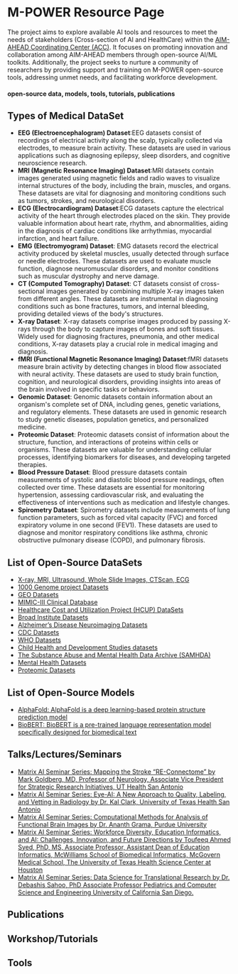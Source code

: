 # M-POWER Resource Page

The project aims to explore available AI tools and resources to meet the needs of stakeholders (Cross-section of AI and HealthCare) within the [AIM-AHEAD Coordinating Center (ACC)](https://www.aim-ahead.net/). It focuses on promoting innovation and collaboration among AIM-AHEAD members through open-source AI/ML toolkits. Additionally, the project seeks to nurture a community of researchers by providing support and training on M-POWER open-source tools, addressing unmet needs, and facilitating workforce development.

#### **open-source data, models, tools, tutorials, publications**

## Types of Medical DataSet
- **EEG (Electroencephalogram) Dataset**:EEG datasets consist of recordings of electrical activity along the scalp, typically collected via electrodes, to measure brain activity. These datasets are used in various applications such as diagnosing epilepsy, sleep disorders, and cognitive neuroscience research.
- **MRI (Magnetic Resonance Imaging) Dataset**:MRI datasets contain images generated using magnetic fields and radio waves to visualize internal structures of the body, including the brain, muscles, and organs. These datasets are vital for diagnosing and monitoring conditions such as tumors, strokes, and neurological disorders.
- **ECG (Electrocardiogram) Dataset**:ECG datasets capture the electrical activity of the heart through electrodes placed on the skin. They provide valuable information about heart rate, rhythm, and abnormalities, aiding in the diagnosis of cardiac conditions like arrhythmias, myocardial infarction, and heart failure.
- **EMG (Electromyogram) Dataset**: EMG datasets record the electrical activity produced by skeletal muscles, usually detected through surface or needle electrodes. These datasets are used to evaluate muscle function, diagnose neuromuscular disorders, and monitor conditions such as muscular dystrophy and nerve damage.
- **CT (Computed Tomography) Dataset**: CT datasets consist of cross-sectional images generated by combining multiple X-ray images taken from different angles. These datasets are instrumental in diagnosing conditions such as bone fractures, tumors, and internal bleeding, providing detailed views of the body's structures.
- **X-ray Dataset**: X-ray datasets comprise images produced by passing X-rays through the body to capture images of bones and soft tissues. Widely used for diagnosing fractures, pneumonia, and other medical conditions, X-ray datasets play a crucial role in medical imaging and diagnosis.
- **fMRI (Functional Magnetic Resonance Imaging) Dataset**:fMRI datasets measure brain activity by detecting changes in blood flow associated with neural activity. These datasets are used to study brain function, cognition, and neurological disorders, providing insights into areas of the brain involved in specific tasks or behaviors.
- 	**Genomic Dataset**: Genomic datasets contain information about an organism's complete set of DNA, including genes, genetic variations, and regulatory elements. These datasets are used in genomic research to study genetic diseases, population genetics, and personalized medicine.
- **Proteomic Dataset**: Proteomic datasets consist of information about the structure, function, and interactions of proteins within cells or organisms. These datasets are valuable for understanding cellular processes, identifying biomarkers for diseases, and developing targeted therapies.
- **Blood Pressure Dataset**: Blood pressure datasets contain measurements of systolic and diastolic blood pressure readings, often collected over time. These datasets are essential for monitoring hypertension, assessing cardiovascular risk, and evaluating the effectiveness of interventions such as medication and lifestyle changes.
- **Spirometry Dataset**: Spirometry datasets include measurements of lung function parameters, such as forced vital capacity (FVC) and forced expiratory volume in one second (FEV1). These datasets are used to diagnose and monitor respiratory conditions like asthma, chronic obstructive pulmonary disease (COPD), and pulmonary fibrosis.					       		
 	 			        		
 

## List of Open-Source DataSets
- [X-ray, MRI, Ultrasound, Whole Slide Images, CTScan, ECG](https://www.centaurlabs.com/open-source-datasets-for-medical-ai)
- [1000 Genome project Datasets](https://www.internationalgenome.org/)
- [GEO Datasets](https://www.ncbi.nlm.nih.gov/gds)
- [MIMIC-III Clinical Database](https://physionet.org/content/mimiciii/1.4/)
- [Healthcare Cost and Utilization Project (HCUP) DataSets](https://www.ahrq.gov/data/hcup/index.html)
- [Broad Institute Datasets](https://www.broadinstitute.org/datasets)
- [Alzheimer’s Disease Neuroimaging Datasets](https://adni.loni.usc.edu/)
- [CDC Datasets](https://wonder.cdc.gov/Welcome.html)
- [WHO Datasets](https://apps.who.int/gho/data/node.resources)
- [Child Health and Development Studies datasets](https://www.chdstudies.org/research/information_for_researchers.php) 
- [The Substance Abuse and Mental Health Data Archive (SAMHDA)](https://www.samhsa.gov/data/data-we-collect) 
- [Mental Health Datasets](https://www.kaggle.com/datasets?tags=4171-Mental+Health)
- [Proteomic Datasets](https://proteomecentral.proteomexchange.org/)  
      



## List of Open-Source Models
- [AlphaFold: AlphaFold is a deep learning-based protein structure prediction model](https://github.com/google-deepmind/alphafold)
- [BioBERT: BioBERT is a pre-trained language representation model specifically designed for biomedical text](https://github.com/dmis-lab/biobert)





## Talks/Lectures/Seminars
- [Matrix AI Seminar Series: Mapping the Stroke “RE-Connectome” by Mark Goldberg, MD, Professor of Neurology, Associate Vice President for Strategic Research Initiatives, UT Health San Antonio](https://www.youtube.com/watch?v=HscGcQlZyNg)
- [Matrix AI Seminar Series: Eye-AI: A New Approach to Quality, Labeling, and Vetting in Radiology by Dr. Kal Clark, University of Texas Health San Antonio](https://www.youtube.com/watch?v=wFkusJPdJzs)
- [Matrix AI Seminar Series: Computational Methods for Analysis of Functional Brain Images by Dr. Ananth Grama, Purdue University](https://www.youtube.com/watch?v=2g52fiIIyQ4)
- [Matrix AI Seminar Series: Workforce Diversity, Education Informatics, and AI: Challenges, Innovation, and Future Directions by Toufeeq Ahmed Syed, PhD, MS, Associate Professor, Assistant Dean of Education Informatics, McWilliams School of Biomedical Informatics, McGovern Medical School, The University of Texas Health Science Center at Houston](https://www.youtube.com/watch?v=ioMCLOTM49M)
- [Matrix AI Seminar Series: Data Science for Translational Research by Dr. Debashis Sahoo, PhD Associate Professor Pediatrics and Computer Science and Engineering University of California San Diego.](https://www.youtube.com/watch?v=fm_GMq7X4n4)


## Publications
## Workshop/Tutorials
## Tools
